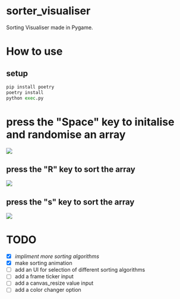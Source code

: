 

# sorter_visualiser
Sorting Visualiser made in Pygame. 
# How to use
## setup
```py
pip install poetry
poetry install
python exec.py
```

# press the "Space" key to initalise and randomise an array 
<img src='https://i.imgur.com/rN7Unym.png'>

## press the "R" key to sort the array 

<img src='https://i.imgur.com/dV289hL.png'>

## press the "s" key to sort the array 

<img src='https://i.imgur.com/bNQZeFl.png'>

# TODO
  - [x] *impliment more sorting algorithms*
  - [x] make sorting animation
  - [ ] add an UI for selection of different sorting algorithms
  - [ ] add a frame ticker input
  - [ ] add a canvas_resize value input
  - [ ] add a color changer option  
